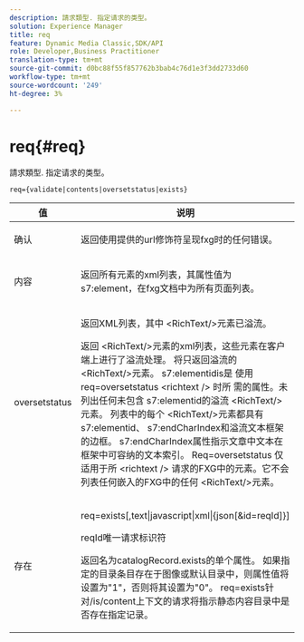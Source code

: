 ```yaml
---
description: 請求類型. 指定请求的类型。
solution: Experience Manager
title: req
feature: Dynamic Media Classic,SDK/API
role: Developer,Business Practitioner
translation-type: tm+mt
source-git-commit: d0bc88f55f857762b3bab4c76d1e3f3dd2733d60
workflow-type: tm+mt
source-wordcount: '249'
ht-degree: 3%

---
```



# req{#req}

請求類型. 指定请求的类型。

`req={validate|contents|oversetstatus|exists}`

<table id="table_F39239E5244746DB9F253BB0D5E85D54"> 
 <thead> 
  <tr> 
   <th colname="col1" class="entry"> 值 </th> 
   <th colname="col2" class="entry"> 说明 </th> 
  </tr> 
 </thead>
 <tbody> 
  <tr> 
   <td colname="col1"> <p> <span class="codeph"> 确认</span> </p> </td> 
   <td colname="col2"> <p> 返回使用提供的url修饰符呈现fxg时的任何错误。 </p> </td> 
  </tr> 
  <tr> 
   <td colname="col1"> <p> <span class="codeph"> 内容</span> </p> </td> 
   <td colname="col2"> <p> 返回所有元素的xml列表，其属性值为<span class="codeph"> s7:element</span>，在fxg文档中为所有页面列表。 </p> </td> 
  </tr> 
  <tr> 
   <td colname="col1"> <p> <span class="codeph"> oversetstatus</span> </p> </td> 
   <td colname="col2"> <p>返回XML列表，其中<span class="codeph"> &lt;RichText/&gt;</span>元素已溢流。 </p> <p>返回<span class="+ topic/ph pr-d/codeph codeph"> &lt;RichText/&gt;</span>元素的xml列表，这些元素在客户端上进行了溢流处理。 将只返回溢流的<span class="+ topic/ph pr-d/codeph codeph"> &lt;RichText/&gt;</span>元素。 <span class="+ topic/ph pr-d/codeph codeph"> s7:elementidis是</span> 使用req=oversetstatus <span class="+ topic/ph pr-d/codeph codeph"> &lt;richtext /&gt;</span> 时所 <span class="+ topic/ph pr-d/codeph codeph"> 需的属性</span>。未列出任何未包含<span class="+ topic/ph pr-d/codeph codeph"> s7:elementid</span>的溢流<span class="+ topic/ph pr-d/codeph codeph"> &lt;RichText/&gt;</span>元素。 列表中的每个<span class="+ topic/ph pr-d/codeph codeph"> &lt;RichText/&gt;</span>元素都具有<span class="+ topic/ph pr-d/codeph codeph"> s7:elementid</span>、<span class="+ topic/ph pr-d/codeph codeph"> s7:endCharIndex</span>和溢流文本框架的边框。 <span class="+ topic/ph pr-d/codeph codeph"> s7:endCharIndex</span>属性指示文章中文本在框架中可容纳的文本索引。 <span class="+ topic/ph pr-d/codeph codeph"> Req=oversetstatus</span> 仅适用于所 <span class="+ topic/ph pr-d/codeph codeph"> &lt;richtext /&gt;</span> 请求的FXG中的元素。它不会列表任何嵌入的FXG中的任何<span class="+ topic/ph pr-d/codeph codeph"> &lt;RichText/&gt;</span>元素。 </p> </td> 
  </tr> 
  <tr> 
   <td colname="col1"> <p> <span class="codeph"> 存在</span> </p> </td> 
   <td colname="col2"> <p> <span class="codeph"> req=exists[,text|javascript|xml|{json[&amp;id=reqId]}]</span> </p> <p>reqId唯一请求标识符 </p> <p>返回名为catalogRecord.exists的单个属性。 如果指定的目录条目存在于图像或默认目录中，则属性值将设置为"1"，否则将其设置为"0"。 req=exists针对/is/content上下文的请求将指示静态内容目录中是否存在指定记录。 </p> </td> 
  </tr> 
 </tbody> 
</table>


